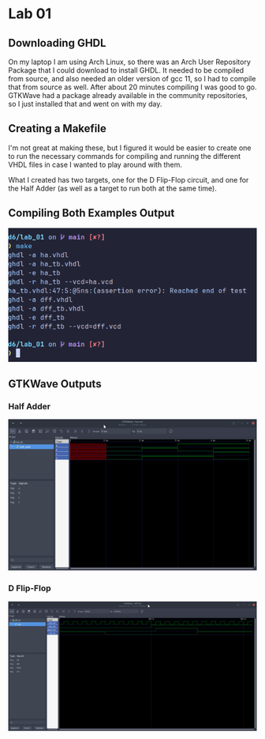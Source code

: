 # Lab 01

## Downloading GHDL

On my laptop I am using Arch Linux, so there was an Arch User Repository Package
that I could download to install GHDL. It needed to be compiled from source, and
also needed an older version of gcc 11, so I had to compile that from source as
well. After about 20 minutes compiling I was good to go. GTKWave had a package
already available in the community repositories, so I just installed that and
went on with my day.

## Creating a Makefile

I'm not great at making these, but I figured it would be easier to create one to
run the necessary commands for compiling and running the different VHDL files in
case I wanted to play around with them.

What I created has two targets, one for the D Flip-Flop circuit, and one for the
Half Adder (as well as a target to run both at the same time).

## Compiling Both Examples Output

![GHDL Makefile Output](./ghdl_make_output.png)

## GTKWave Outputs

### Half Adder

![Half Adder in GTKWave](./ha.png)

### D Flip-Flop

![D Flip-Flop in GTKWave](./dff.png)
